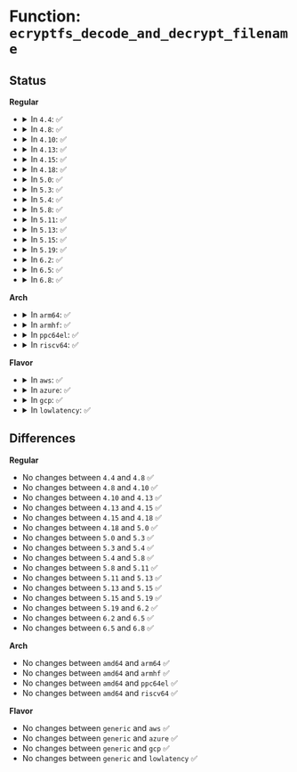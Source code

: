 # Function: <code>ecryptfs_decode_and_decrypt_filename</code>

## Status
<b>Regular</b>
<ul>
<li>
<details>
<summary>In <code>4.4</code>: ✅</summary>

```c
int ecryptfs_decode_and_decrypt_filename(char **plaintext_name, size_t *plaintext_name_size, struct super_block *sb, const char *name, size_t name_size);
```

**Collision:** Unique Global

**Inline:** No

**Transformation:** False

**Instances:**

```
In fs/ecryptfs/crypto.c (ffffffff813074a0)
Location: fs/ecryptfs/crypto.c:2057
Inline: False
Direct callers:
  - fs/ecryptfs/file.c:ecryptfs_filldir
  - fs/ecryptfs/inode.c:ecryptfs_readlink_lower
```
**Symbols:**

```
ffffffff813074a0-ffffffff813076b3: ecryptfs_decode_and_decrypt_filename (STB_GLOBAL)
```
</details>
</li>
<li>
<details>
<summary>In <code>4.8</code>: ✅</summary>

```c
int ecryptfs_decode_and_decrypt_filename(char **plaintext_name, size_t *plaintext_name_size, struct super_block *sb, const char *name, size_t name_size);
```

**Collision:** Unique Global

**Inline:** No

**Transformation:** False

**Instances:**

```
In fs/ecryptfs/crypto.c (ffffffff8133b5c0)
Location: fs/ecryptfs/crypto.c:2041
Inline: False
Direct callers:
  - fs/ecryptfs/file.c:ecryptfs_filldir
  - fs/ecryptfs/inode.c:ecryptfs_readlink_lower
```
**Symbols:**

```
ffffffff8133b5c0-ffffffff8133b7e5: ecryptfs_decode_and_decrypt_filename (STB_GLOBAL)
```
</details>
</li>
<li>
<details>
<summary>In <code>4.10</code>: ✅</summary>

```c
int ecryptfs_decode_and_decrypt_filename(char **plaintext_name, size_t *plaintext_name_size, struct super_block *sb, const char *name, size_t name_size);
```

**Collision:** Unique Global

**Inline:** No

**Transformation:** False

**Instances:**

```
In fs/ecryptfs/crypto.c (ffffffff81351350)
Location: fs/ecryptfs/crypto.c:2041
Inline: False
Direct callers:
  - fs/ecryptfs/file.c:ecryptfs_filldir
  - fs/ecryptfs/inode.c:ecryptfs_readlink_lower
```
**Symbols:**

```
ffffffff81351350-ffffffff81351575: ecryptfs_decode_and_decrypt_filename (STB_GLOBAL)
```
</details>
</li>
<li>
<details>
<summary>In <code>4.13</code>: ✅</summary>

```c
int ecryptfs_decode_and_decrypt_filename(char **plaintext_name, size_t *plaintext_name_size, struct super_block *sb, const char *name, size_t name_size);
```

**Collision:** Unique Global

**Inline:** No

**Transformation:** False

**Instances:**

```
In fs/ecryptfs/crypto.c (ffffffff81365e80)
Location: fs/ecryptfs/crypto.c:2041
Inline: False
Direct callers:
  - fs/ecryptfs/file.c:ecryptfs_filldir
  - fs/ecryptfs/inode.c:ecryptfs_readlink_lower
```
**Symbols:**

```
ffffffff81365e80-ffffffff813660b2: ecryptfs_decode_and_decrypt_filename (STB_GLOBAL)
```
</details>
</li>
<li>
<details>
<summary>In <code>4.15</code>: ✅</summary>

```c
int ecryptfs_decode_and_decrypt_filename(char **plaintext_name, size_t *plaintext_name_size, struct super_block *sb, const char *name, size_t name_size);
```

**Collision:** Unique Global

**Inline:** No

**Transformation:** False

**Instances:**

```
In fs/ecryptfs/crypto.c (ffffffff8138ab00)
Location: fs/ecryptfs/crypto.c:2012
Inline: False
Direct callers:
  - fs/ecryptfs/file.c:ecryptfs_filldir
  - fs/ecryptfs/inode.c:ecryptfs_readlink_lower
```
**Symbols:**

```
ffffffff8138ab00-ffffffff8138acfd: ecryptfs_decode_and_decrypt_filename (STB_GLOBAL)
```
</details>
</li>
<li>
<details>
<summary>In <code>4.18</code>: ✅</summary>

```c
int ecryptfs_decode_and_decrypt_filename(char **plaintext_name, size_t *plaintext_name_size, struct super_block *sb, const char *name, size_t name_size);
```

**Collision:** Unique Global

**Inline:** No

**Transformation:** False

**Instances:**

```
In fs/ecryptfs/crypto.c (ffffffff813b9730)
Location: fs/ecryptfs/crypto.c:2022
Inline: False
Direct callers:
  - fs/ecryptfs/file.c:ecryptfs_filldir
  - fs/ecryptfs/inode.c:ecryptfs_readlink_lower
```
**Symbols:**

```
ffffffff813b9730-ffffffff813b9973: ecryptfs_decode_and_decrypt_filename (STB_GLOBAL)
```
</details>
</li>
<li>
<details>
<summary>In <code>5.0</code>: ✅</summary>

```c
int ecryptfs_decode_and_decrypt_filename(char **plaintext_name, size_t *plaintext_name_size, struct super_block *sb, const char *name, size_t name_size);
```

**Collision:** Unique Global

**Inline:** No

**Transformation:** False

**Instances:**

```
In fs/ecryptfs/crypto.c (ffffffff813d2ca0)
Location: fs/ecryptfs/crypto.c:2022
Inline: False
Direct callers:
  - fs/ecryptfs/file.c:ecryptfs_filldir
  - fs/ecryptfs/inode.c:ecryptfs_readlink_lower
```
**Symbols:**

```
ffffffff813d2ca0-ffffffff813d2ee3: ecryptfs_decode_and_decrypt_filename (STB_GLOBAL)
```
</details>
</li>
<li>
<details>
<summary>In <code>5.3</code>: ✅</summary>

```c
int ecryptfs_decode_and_decrypt_filename(char **plaintext_name, size_t *plaintext_name_size, struct super_block *sb, const char *name, size_t name_size);
```

**Collision:** Unique Global

**Inline:** No

**Transformation:** False

**Instances:**

```
In fs/ecryptfs/crypto.c (ffffffff813fd740)
Location: fs/ecryptfs/crypto.c:2016
Inline: False
Direct callers:
  - fs/ecryptfs/file.c:ecryptfs_filldir
  - fs/ecryptfs/inode.c:ecryptfs_readlink_lower
```
**Symbols:**

```
ffffffff813fd740-ffffffff813fd979: ecryptfs_decode_and_decrypt_filename (STB_GLOBAL)
```
</details>
</li>
<li>
<details>
<summary>In <code>5.4</code>: ✅</summary>

```c
int ecryptfs_decode_and_decrypt_filename(char **plaintext_name, size_t *plaintext_name_size, struct super_block *sb, const char *name, size_t name_size);
```

**Collision:** Unique Global

**Inline:** No

**Transformation:** False

**Instances:**

```
In fs/ecryptfs/crypto.c (ffffffff81417620)
Location: fs/ecryptfs/crypto.c:2018
Inline: False
Direct callers:
  - fs/ecryptfs/file.c:ecryptfs_filldir
  - fs/ecryptfs/inode.c:ecryptfs_readlink_lower
```
**Symbols:**

```
ffffffff81417620-ffffffff81417859: ecryptfs_decode_and_decrypt_filename (STB_GLOBAL)
```
</details>
</li>
<li>
<details>
<summary>In <code>5.8</code>: ✅</summary>

```c
int ecryptfs_decode_and_decrypt_filename(char **plaintext_name, size_t *plaintext_name_size, struct super_block *sb, const char *name, size_t name_size);
```

**Collision:** Unique Global

**Inline:** No

**Transformation:** False

**Instances:**

```
In fs/ecryptfs/crypto.c (ffffffff81465c20)
Location: fs/ecryptfs/crypto.c:2003
Inline: False
Direct callers:
  - fs/ecryptfs/file.c:ecryptfs_filldir
  - fs/ecryptfs/inode.c:ecryptfs_readlink_lower
```
**Symbols:**

```
ffffffff81465c20-ffffffff81465d79: ecryptfs_decode_and_decrypt_filename (STB_GLOBAL)
```
</details>
</li>
<li>
<details>
<summary>In <code>5.11</code>: ✅</summary>

```c
int ecryptfs_decode_and_decrypt_filename(char **plaintext_name, size_t *plaintext_name_size, struct super_block *sb, const char *name, size_t name_size);
```

**Collision:** Unique Global

**Inline:** No

**Transformation:** False

**Instances:**

```
In fs/ecryptfs/crypto.c (ffffffff814814c0)
Location: fs/ecryptfs/crypto.c:2003
Inline: False
Direct callers:
  - fs/ecryptfs/file.c:ecryptfs_filldir
  - fs/ecryptfs/inode.c:ecryptfs_readlink_lower
```
**Symbols:**

```
ffffffff814814c0-ffffffff81481619: ecryptfs_decode_and_decrypt_filename (STB_GLOBAL)
```
</details>
</li>
<li>
<details>
<summary>In <code>5.13</code>: ✅</summary>

```c
int ecryptfs_decode_and_decrypt_filename(char **plaintext_name, size_t *plaintext_name_size, struct super_block *sb, const char *name, size_t name_size);
```

**Collision:** Unique Global

**Inline:** No

**Transformation:** False

**Instances:**

```
In fs/ecryptfs/crypto.c (ffffffff81486e40)
Location: fs/ecryptfs/crypto.c:1998
Inline: False
Direct callers:
  - fs/ecryptfs/file.c:ecryptfs_filldir
  - fs/ecryptfs/inode.c:ecryptfs_readlink_lower
```
**Symbols:**

```
ffffffff81486e40-ffffffff8148707f: ecryptfs_decode_and_decrypt_filename (STB_GLOBAL)
```
</details>
</li>
<li>
<details>
<summary>In <code>5.15</code>: ✅</summary>

```c
int ecryptfs_decode_and_decrypt_filename(char **plaintext_name, size_t *plaintext_name_size, struct super_block *sb, const char *name, size_t name_size);
```

**Collision:** Unique Global

**Inline:** No

**Transformation:** False

**Instances:**

```
In fs/ecryptfs/crypto.c (ffffffff814de5d0)
Location: fs/ecryptfs/crypto.c:1998
Inline: False
Direct callers:
  - fs/ecryptfs/file.c:ecryptfs_filldir
  - fs/ecryptfs/inode.c:ecryptfs_readlink_lower
```
**Symbols:**

```
ffffffff814de5d0-ffffffff814de812: ecryptfs_decode_and_decrypt_filename (STB_GLOBAL)
```
</details>
</li>
<li>
<details>
<summary>In <code>5.19</code>: ✅</summary>

```c
int ecryptfs_decode_and_decrypt_filename(char **plaintext_name, size_t *plaintext_name_size, struct super_block *sb, const char *name, size_t name_size);
```

**Collision:** Unique Global

**Inline:** No

**Transformation:** False

**Instances:**

```
In fs/ecryptfs/crypto.c (ffffffff8156c620)
Location: fs/ecryptfs/crypto.c:1998
Inline: False
Direct callers:
  - fs/ecryptfs/file.c:ecryptfs_filldir
  - fs/ecryptfs/inode.c:ecryptfs_readlink_lower
```
**Symbols:**

```
ffffffff8156c620-ffffffff8156c810: ecryptfs_decode_and_decrypt_filename (STB_GLOBAL)
```
</details>
</li>
<li>
<details>
<summary>In <code>6.2</code>: ✅</summary>

```c
int ecryptfs_decode_and_decrypt_filename(char **plaintext_name, size_t *plaintext_name_size, struct super_block *sb, const char *name, size_t name_size);
```

**Collision:** Unique Global

**Inline:** No

**Transformation:** False

**Instances:**

```
In fs/ecryptfs/crypto.c (ffffffff816108d0)
Location: fs/ecryptfs/crypto.c:1998
Inline: False
Direct callers:
  - fs/ecryptfs/file.c:ecryptfs_filldir
  - fs/ecryptfs/inode.c:ecryptfs_readlink_lower
```
**Symbols:**

```
ffffffff816108d0-ffffffff81610ac0: ecryptfs_decode_and_decrypt_filename (STB_GLOBAL)
```
</details>
</li>
<li>
<details>
<summary>In <code>6.5</code>: ✅</summary>

```c
int ecryptfs_decode_and_decrypt_filename(char **plaintext_name, size_t *plaintext_name_size, struct super_block *sb, const char *name, size_t name_size);
```

**Collision:** Unique Global

**Inline:** No

**Transformation:** False

**Instances:**

```
In fs/ecryptfs/crypto.c (ffffffff81648780)
Location: fs/ecryptfs/crypto.c:1974
Inline: False
Direct callers:
  - fs/ecryptfs/file.c:ecryptfs_filldir
  - fs/ecryptfs/inode.c:ecryptfs_readlink_lower
```
**Symbols:**

```
ffffffff81648780-ffffffff8164896b: ecryptfs_decode_and_decrypt_filename (STB_GLOBAL)
```
</details>
</li>
<li>
<details>
<summary>In <code>6.8</code>: ✅</summary>

```c
int ecryptfs_decode_and_decrypt_filename(char **plaintext_name, size_t *plaintext_name_size, struct super_block *sb, const char *name, size_t name_size);
```

**Collision:** Unique Global

**Inline:** No

**Transformation:** False

**Instances:**

```
In fs/ecryptfs/crypto.c (ffffffff81681c50)
Location: fs/ecryptfs/crypto.c:1974
Inline: False
Direct callers:
  - fs/ecryptfs/file.c:ecryptfs_filldir
  - fs/ecryptfs/inode.c:ecryptfs_readlink_lower
```
**Symbols:**

```
ffffffff81681c50-ffffffff81681e3b: ecryptfs_decode_and_decrypt_filename (STB_GLOBAL)
```
</details>
</li>
</ul>
<b>Arch</b>
<ul>
<li>
<details>
<summary>In <code>arm64</code>: ✅</summary>

```c
int ecryptfs_decode_and_decrypt_filename(char **plaintext_name, size_t *plaintext_name_size, struct super_block *sb, const char *name, size_t name_size);
```

**Collision:** Unique Global

**Inline:** No

**Transformation:** False

**Instances:**

```
In fs/ecryptfs/crypto.c (ffff8000104f91b8)
Location: fs/ecryptfs/crypto.c:2018
Inline: False
Direct callers:
  - fs/ecryptfs/file.c:ecryptfs_filldir
  - fs/ecryptfs/inode.c:ecryptfs_readlink_lower
```
**Symbols:**

```
ffff8000104f91b8-ffff8000104f9440: ecryptfs_decode_and_decrypt_filename (STB_GLOBAL)
```
</details>
</li>
<li>
<details>
<summary>In <code>armhf</code>: ✅</summary>

```c
int ecryptfs_decode_and_decrypt_filename(char **plaintext_name, size_t *plaintext_name_size, struct super_block *sb, const char *name, size_t name_size);
```

**Collision:** Unique Global

**Inline:** No

**Transformation:** False

**Instances:**

```
In fs/ecryptfs/crypto.c (c06b6a58)
Location: fs/ecryptfs/crypto.c:2018
Inline: False
Direct callers:
  - fs/ecryptfs/file.c:ecryptfs_filldir
  - fs/ecryptfs/inode.c:ecryptfs_readlink_lower
```
**Symbols:**

```
c06b6a58-c06b6cf8: ecryptfs_decode_and_decrypt_filename (STB_GLOBAL)
```
</details>
</li>
<li>
<details>
<summary>In <code>ppc64el</code>: ✅</summary>

```c
int ecryptfs_decode_and_decrypt_filename(char **plaintext_name, size_t *plaintext_name_size, struct super_block *sb, const char *name, size_t name_size);
```

**Collision:** Unique Global

**Inline:** No

**Transformation:** False

**Instances:**

```
In fs/ecryptfs/crypto.c (c00000000063b3a0)
Location: fs/ecryptfs/crypto.c:2018
Inline: False
Direct callers:
  - fs/ecryptfs/file.c:ecryptfs_filldir
  - fs/ecryptfs/inode.c:ecryptfs_readlink_lower
```
**Symbols:**

```
c00000000063b3a0-c00000000063b79c: ecryptfs_decode_and_decrypt_filename (STB_GLOBAL)
```
</details>
</li>
<li>
<details>
<summary>In <code>riscv64</code>: ✅</summary>

```c
int ecryptfs_decode_and_decrypt_filename(char **plaintext_name, size_t *plaintext_name_size, struct super_block *sb, const char *name, size_t name_size);
```

**Collision:** Unique Global

**Inline:** No

**Transformation:** False

**Instances:**

```
In fs/ecryptfs/crypto.c (ffffffe0003679be)
Location: fs/ecryptfs/crypto.c:2018
Inline: False
Direct callers:
  - fs/ecryptfs/file.c:ecryptfs_filldir
  - fs/ecryptfs/inode.c:ecryptfs_readlink_lower
```
**Symbols:**

```
ffffffe0003679be-ffffffe000367bce: ecryptfs_decode_and_decrypt_filename (STB_GLOBAL)
```
</details>
</li>
</ul>
<b>Flavor</b>
<ul>
<li>
<details>
<summary>In <code>aws</code>: ✅</summary>

```c
int ecryptfs_decode_and_decrypt_filename(char **plaintext_name, size_t *plaintext_name_size, struct super_block *sb, const char *name, size_t name_size);
```

**Collision:** Unique Global

**Inline:** No

**Transformation:** False

**Instances:**

```
In fs/ecryptfs/crypto.c (ffffffff8140fc00)
Location: fs/ecryptfs/crypto.c:2018
Inline: False
Direct callers:
  - fs/ecryptfs/file.c:ecryptfs_filldir
  - fs/ecryptfs/inode.c:ecryptfs_readlink_lower
```
**Symbols:**

```
ffffffff8140fc00-ffffffff8140fe39: ecryptfs_decode_and_decrypt_filename (STB_GLOBAL)
```
</details>
</li>
<li>
<details>
<summary>In <code>azure</code>: ✅</summary>

```c
int ecryptfs_decode_and_decrypt_filename(char **plaintext_name, size_t *plaintext_name_size, struct super_block *sb, const char *name, size_t name_size);
```

**Collision:** Unique Global

**Inline:** No

**Transformation:** False

**Instances:**

```
In fs/ecryptfs/crypto.c (ffffffff81400680)
Location: fs/ecryptfs/crypto.c:2018
Inline: False
Direct callers:
  - fs/ecryptfs/file.c:ecryptfs_filldir
  - fs/ecryptfs/inode.c:ecryptfs_readlink_lower
```
**Symbols:**

```
ffffffff81400680-ffffffff814008b9: ecryptfs_decode_and_decrypt_filename (STB_GLOBAL)
```
</details>
</li>
<li>
<details>
<summary>In <code>gcp</code>: ✅</summary>

```c
int ecryptfs_decode_and_decrypt_filename(char **plaintext_name, size_t *plaintext_name_size, struct super_block *sb, const char *name, size_t name_size);
```

**Collision:** Unique Global

**Inline:** No

**Transformation:** False

**Instances:**

```
In fs/ecryptfs/crypto.c (ffffffff8140cf80)
Location: fs/ecryptfs/crypto.c:2018
Inline: False
Direct callers:
  - fs/ecryptfs/file.c:ecryptfs_filldir
  - fs/ecryptfs/inode.c:ecryptfs_readlink_lower
```
**Symbols:**

```
ffffffff8140cf80-ffffffff8140d1b9: ecryptfs_decode_and_decrypt_filename (STB_GLOBAL)
```
</details>
</li>
<li>
<details>
<summary>In <code>lowlatency</code>: ✅</summary>

```c
int ecryptfs_decode_and_decrypt_filename(char **plaintext_name, size_t *plaintext_name_size, struct super_block *sb, const char *name, size_t name_size);
```

**Collision:** Unique Global

**Inline:** No

**Transformation:** False

**Instances:**

```
In fs/ecryptfs/crypto.c (ffffffff81422c00)
Location: fs/ecryptfs/crypto.c:2018
Inline: False
Direct callers:
  - fs/ecryptfs/file.c:ecryptfs_filldir
  - fs/ecryptfs/inode.c:ecryptfs_readlink_lower
```
**Symbols:**

```
ffffffff81422c00-ffffffff81422e39: ecryptfs_decode_and_decrypt_filename (STB_GLOBAL)
```
</details>
</li>
</ul>

## Differences
<b>Regular</b>
<ul>
<li>
No changes between <code>4.4</code> and <code>4.8</code> ✅
</li>
<li>
No changes between <code>4.8</code> and <code>4.10</code> ✅
</li>
<li>
No changes between <code>4.10</code> and <code>4.13</code> ✅
</li>
<li>
No changes between <code>4.13</code> and <code>4.15</code> ✅
</li>
<li>
No changes between <code>4.15</code> and <code>4.18</code> ✅
</li>
<li>
No changes between <code>4.18</code> and <code>5.0</code> ✅
</li>
<li>
No changes between <code>5.0</code> and <code>5.3</code> ✅
</li>
<li>
No changes between <code>5.3</code> and <code>5.4</code> ✅
</li>
<li>
No changes between <code>5.4</code> and <code>5.8</code> ✅
</li>
<li>
No changes between <code>5.8</code> and <code>5.11</code> ✅
</li>
<li>
No changes between <code>5.11</code> and <code>5.13</code> ✅
</li>
<li>
No changes between <code>5.13</code> and <code>5.15</code> ✅
</li>
<li>
No changes between <code>5.15</code> and <code>5.19</code> ✅
</li>
<li>
No changes between <code>5.19</code> and <code>6.2</code> ✅
</li>
<li>
No changes between <code>6.2</code> and <code>6.5</code> ✅
</li>
<li>
No changes between <code>6.5</code> and <code>6.8</code> ✅
</li>
</ul>
<b>Arch</b>
<ul>
<li>
No changes between <code>amd64</code> and <code>arm64</code> ✅
</li>
<li>
No changes between <code>amd64</code> and <code>armhf</code> ✅
</li>
<li>
No changes between <code>amd64</code> and <code>ppc64el</code> ✅
</li>
<li>
No changes between <code>amd64</code> and <code>riscv64</code> ✅
</li>
</ul>
<b>Flavor</b>
<ul>
<li>
No changes between <code>generic</code> and <code>aws</code> ✅
</li>
<li>
No changes between <code>generic</code> and <code>azure</code> ✅
</li>
<li>
No changes between <code>generic</code> and <code>gcp</code> ✅
</li>
<li>
No changes between <code>generic</code> and <code>lowlatency</code> ✅
</li>
</ul>
